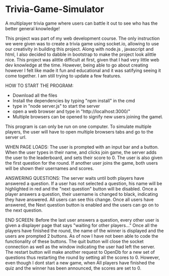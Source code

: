 # Trivia-Game-Simulator
A multiplayer trivia game where users can battle it out to see who has the better general knowledge!

This project was part of my web development course. The only instruction we were given was to create a trivia game using socket.io, allowing
to use our creativity in building this project. Along with node.js , javascript and html, I also decided to dabble in bootstrap to make the 
project look alittle nice. This project was alittle difficult at first, given that I had very little web dev knowledge at the time. However,
being able to go about creating however I felt like made it fun and educational and it was satifying seeing it come together. I am still trying
to update a few features.

HOW TO START THE PROGRAM:
  - Download all the files
  - Install the dependencies by typing "npm install" in the cmd
  - type in "node server.js" to start the server
  - open a web browser and type in "http://localhost:3000/"
  - Multiple browsers can be opened to signify new users joining the game\
  
This program is can only be run on one computer. To simulate multiple players, the user will have to open multiple browsers tabs and go to the server url.

WHEN PAGE LOADS:
	The user is prompted with an input bar and a button. When the user types in their name, and clicks join game, the server adds
	the user to the leaderboard, and sets their score to 0. The user is also given the first question for the round. If another user
	joins the game, both users will be shown their usernames and scores.

ANSWERING QUESTIONS:
	The server waits until both players have answered a question. If a user has not selected a question, his name will be highlighted
	in red and the "next question" button will be disabled. Once a player answers a question, their username is changed to black, indicating they
	have answered. All users can see this change. Once all users have answered, the Next question button is enabled and the users can go on to the
	next question.

END SCREEN:
	Before the last user answers a question, every other user is given a displayer page that says "waiting for other players..."
	Once all the players have finished the round, the name of the winner is displayed and the users are prompted 2 buttons.
	As of now I have not been able to code the functionality of these buttons. The quit button will close the socket connection
	as well as the window indicating the user had left the server. The restart button will make another request to OpenDb for a new set
	of questions thus restarting the round by setting all the scores to 0. However, even though I dont start a new game, when All
	players have finished the quiz and the winner has been announced, the scores are set to 0. 

